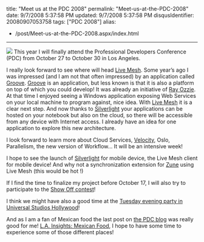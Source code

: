 title: "Meet us at the PDC 2008"
permalink: "Meet-us-at-the-PDC-2008"
date: 9/7/2008 5:37:58 PM
updated: 9/7/2008 5:37:58 PM
disqusIdentifier: 20080907053758
tags: ["PDC 2008"]
alias:
 - /post/Meet-us-at-the-PDC-2008.aspx/index.html
---
<div class="zemanta-img" "?"="">   

[![](http://www.microsoftpdc.com/Images/BlogBling/Bling2.jpg)](http://www.microsoftpdc.com/Default.aspx) This year I will finally attend the Professional Developers Conference (PDC) from October 27 to October 30 in Los Angeles.
<!-- more -->
 </div>  

I really look forward to see where will head [Live Mesh](http://www.mesh.com/). Some year’s ago I was impressed (and I am not that often impressed) by an application called [Groove](http://office.microsoft.com/en-us/groove/FX100487641033.aspx). [Groove](http://office.microsoft.com/en-us/groove/FX100487641033.aspx) is an application, but less known is that it is also a platform on top of which you could develop! It was already an initiative of [Ray Ozzie](http://microsoftpdc.com/Agenda/Speakers.aspx#RayOzzie). At that time I enjoyed seeing a Windows application exposing Web Services on your local machine to program against, nice idea. With [Live Mesh](http://www.mesh.com/) it is a clear next step. And now thanks to [Silverlight](http://msdn.microsoft.com/silverlight) your applications can be hosted on your notebook but also on the cloud, so there will be accessible from any device with Internet access. I already have an idea for one application to explore this new architecture.

I look forward to learn more about Cloud Services, [Velocity](http://msdn.microsoft.com/en-us/data/cc655792.aspx), Oslo, Parallelism, the new version of Workflow… It will be an intensive week!

I hope to see the launch of [Silverlight](http://msdn.microsoft.com/silverlight) for mobile device, the Live Mesh client for mobile device! And why not a synchronization extension for [Zune](http://www.zune.net/) using Live Mesh (this would be hot !) 

If I find the time to finalize my project before October 17, I will also try to participate to the [Show Off contest](http://www.microsoftpdc.com/Social/Contest/ShowOff.aspx)!

I think we might have also a good time at the [Tuesday evening party in Universal Studios Hollywood](http://www.microsoftpdc.com/Social/AttendeeParty.aspx)!

And as I am a fan of Mexican food the last post on [the PDC blog](http://blogs.msdn.com/pdc/archive/tags/Social/default.aspx) was really good for me! [L.A. Insights: Mexican Food](http://www.microsoftpdc.com/View.aspx?post=91d46819-8472-40ad-a661-2c78acb4018c:8926962&tag=Social), I hope to have some time to experience some of those different places!
